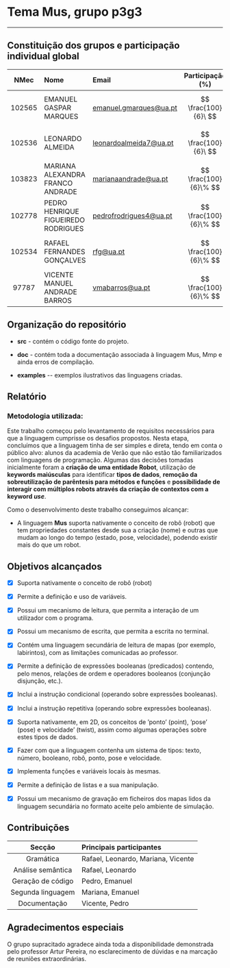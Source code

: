 # Tema Mus, grupo p3g3
-----

## Constituição dos grupos e participação individual global

| NMec | Nome | Email | Participação (%) |
|:--:|:---|:---|:---:|
| 102565 | EMANUEL GASPAR MARQUES | emanuel.gmarques@ua.pt | $$ \frac{100}{6}\ $$|
| 102536 | LEONARDO ALMEIDA | leonardoalmeida7@ua.pt | $$ \frac{100}{6}\ $$ |
| 103823 | MARIANA ALEXANDRA FRANCO ANDRADE | marianaandrade@ua.pt | $$ \frac{100}{6}\% $$ |
| 102778 | PEDRO HENRIQUE FIGUEIREDO RODRIGUES | pedrofrodrigues4@ua.pt | $$ \frac{100}{6}\% $$ |
| 102534 | RAFAEL FERNANDES GONÇALVES | rfg@ua.pt | $$ \frac{100}{6}\% $$ |
| 97787  | VICENTE MANUEL ANDRADE BARROS | vmabarros@ua.pt | $$ \frac{100}{6}\% $$ |

## Organização do repositório

- **src** - contém o código fonte do projeto.

- **doc** - contém toda a documentação associada à linguagem Mus, Mmp e ainda erros de compilação.

- **examples** -- exemplos ilustrativos das linguagens criadas.


## Relatório

### Metodologia utilizada:
  Este trabalho começou pelo levantamento de requisitos necessários para que a linguagem cumprisse os desafios propostos. Nesta etapa, concluímos que a linguagem tinha de ser simples e direta, tendo em conta o público alvo: alunos da academia de Verão que não estão tão familiarizados com linguagens de programação. Algumas das decisões tomadas inicialmente foram a **criação de uma entidade Robot**, utilização de **keywords maiúsculas** para identificar **tipos de dados**, **remoção da sobreutilização de parêntesis para métodos e funções** e **possibilidade de interagir com múltiplos robots através da criação de contextos com a keyword *use***.
  
  Como o desenvolvimento deste trabalho conseguimos alcançar:
  - A linguagem **Mus** suporta nativamente o conceito de robô (robot) que tem propriedades constantes desde sua a criação (nome) e outras que mudam ao longo do tempo (estado, pose, velocidade), podendo existir mais do que um robot.

## Objetivos alcançados

- [X] Suporta nativamente o conceito de robô (robot)

- [X] Permite a definição e uso de variáveis.

- [X] Possui um mecanismo de leitura, que permita a interação de um utilizador com o  programa.

- [X] Possui um mecanismo de escrita, que permita a escrita no terminal.

- [X] Contém uma linguagem secundária de leitura de mapas (por exemplo, labirintos), com as limitações comunicadas ao professor.

- [X] Permite a definição de expressões booleanas (predicados) contendo, pelo menos, relações  de ordem e operadores booleanos (conjunção disjunção, etc.).

- [X] Inclui a instrução condicional (operando sobre expressões booleanas).

- [X] Inclui a instrução repetitiva (operando sobre expressões booleanas).

- [X] Suporta nativamente, em 2D, os conceitos de ’ponto’ (point), ’pose’ (pose) e velocidade’ (twist), assim como algumas operações sobre estes tipos de dados.

- [X] Fazer com que a linguagem contenha um sistema de tipos: texto, número, booleano, robô, ponto, pose e velocidade.

- [X] Implementa funções e variáveis locais às mesmas.

- [X] Permite a definição de listas e a sua manipulação.

- [X] Possui um mecanismo de gravação em ficheiros dos mapas lidos da linguagem secundária no formato aceite pelo ambiente de simulação.

## Contribuições

| Secção | Principais participantes |
|:--:|:---|
|Gramática|Rafael, Leonardo, Mariana, Vicente|
|Análise semântica|Rafael, Leonardo|
|Geração de código|Pedro, Emanuel|
|Segunda linguagem|Mariana, Emanuel|
|Documentação|Vicente, Pedro|


## Agradecimentos especiais
O grupo supracitado agradece ainda toda a disponibilidade demonstrada pelo professor Artur Pereira, no esclarecimento de dúvidas e na marcação de reuniões extraordinárias.
